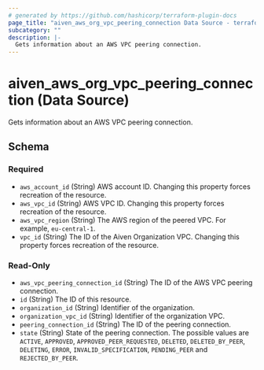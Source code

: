 ```yaml
---
# generated by https://github.com/hashicorp/terraform-plugin-docs
page_title: "aiven_aws_org_vpc_peering_connection Data Source - terraform-provider-aiven"
subcategory: ""
description: |-
  Gets information about an AWS VPC peering connection.
---
```


# aiven_aws_org_vpc_peering_connection (Data Source)

Gets information about an AWS VPC peering connection.



<!-- schema generated by tfplugindocs -->
## Schema

### Required

- `aws_account_id` (String) AWS account ID. Changing this property forces recreation of the resource.
- `aws_vpc_id` (String) AWS VPC ID. Changing this property forces recreation of the resource.
- `aws_vpc_region` (String) The AWS region of the peered VPC. For example, `eu-central-1`.
- `vpc_id` (String) The ID of the Aiven Organization VPC. Changing this property forces recreation of the resource.

### Read-Only

- `aws_vpc_peering_connection_id` (String) The ID of the AWS VPC peering connection.
- `id` (String) The ID of this resource.
- `organization_id` (String) Identifier of the organization.
- `organization_vpc_id` (String) Identifier of the organization VPC.
- `peering_connection_id` (String) The ID of the peering connection.
- `state` (String) State of the peering connection. The possible values are `ACTIVE`, `APPROVED`, `APPROVED_PEER_REQUESTED`, `DELETED`, `DELETED_BY_PEER`, `DELETING`, `ERROR`, `INVALID_SPECIFICATION`, `PENDING_PEER` and `REJECTED_BY_PEER`.
